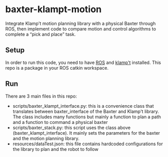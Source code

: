 # baxter-klampt-motion
Integrate Klamp’t motion planning library with a physical Baxter through ROS, then implement code to compare motion and control algorithms to complete a “pick and place” task.

## Setup
In order to run this code, you need to have [ROS](http://wiki.ros.org/kinetic/Installation) and [klamp't](http://motion.pratt.duke.edu/klampt/tutorial_install.html) installed. This repo is a package in your ROS catkin workspace.

## Run
There are 3 main files in this repo:
* scripts/baxter_klampt_interface.py: this is a convenience class that translates between baxter_interface of the Baxter and Klamp't library. The class includes many functions but mainly a function to plan a path and a function to command a physical baxter
* scripts/baxter_stack.py: this script uses the class above (baxter_klampt_interface). It mainly sets the parameters for the baxter and the motion planning library.
* resources/dataTest.json: this file contains hardcoded configurations for the library to plan and the robot to follow
